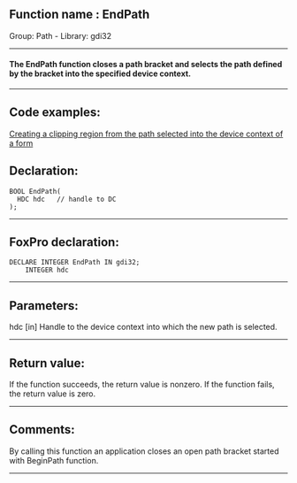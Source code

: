 
## Function name : EndPath
Group: Path - Library: gdi32    
***  


#### The EndPath function closes a path bracket and selects the path defined by the bracket into the specified device context.
***  


## Code examples:
[Creating a clipping region from the path selected into the device context of a form](../../samples/sample_144.md)  

## Declaration:
```foxpro  
BOOL EndPath(
  HDC hdc   // handle to DC
);  
```  
***  


## FoxPro declaration:
```foxpro  
DECLARE INTEGER EndPath IN gdi32;
	INTEGER hdc  
```  
***  


## Parameters:
hdc 
[in] Handle to the device context into which the new path is selected.  
***  


## Return value:
If the function succeeds, the return value is nonzero. If the function fails, the return value is zero.  
***  


## Comments:
By calling this function an application closes an open path bracket started with BeginPath function.  
  
***  

